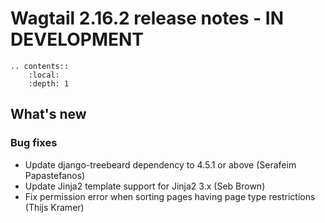# Wagtail 2.16.2 release notes - IN DEVELOPMENT

```eval_rst
.. contents::
    :local:
    :depth: 1
```

## What's new

### Bug fixes

 * Update django-treebeard dependency to 4.5.1 or above (Serafeim Papastefanos)
 * Update Jinja2 template support for Jinja2 3.x (Seb Brown)
 * Fix permission error when sorting pages having page type restrictions (Thijs Kramer)

